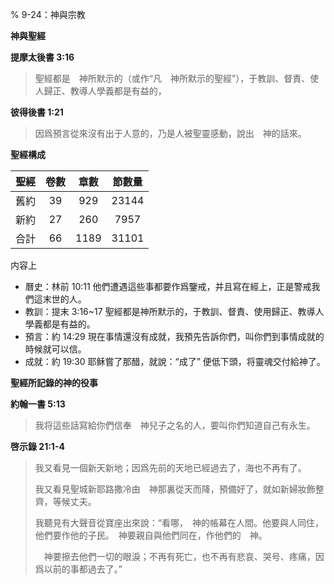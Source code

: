 % 9-24：神與宗教

__神與聖經__ 

__提摩太後書 3:16__

> 聖經都是　神所默示的（或作“凡　神所默示的聖經”），于教訓、督責、使人歸正、教導人學義都是有益的，

__彼得後書 1:21__

> 因爲預言從來沒有出于人意的，乃是人被聖靈感動，說出　神的話來。

__聖經構成__

| 聖經 | 卷數 | 章數 | 節數量 |
|:----:|:----:|:----:|:------:|
| 舊約 |  39  |  929 |  23144 |
| 新約 |  27  |  260 |  7957  |
| 合計 |  66  | 1189 |  31101 |

内容上

- 曆史：林前 10:11 他們遭遇這些事都要作爲鑒戒，并且寫在經上，正是警戒我們這末世的人。
- 教訓：提末 3:16~17 聖經都是神所默示的，于教訓、督責、使用歸正、教導人學義都是有益的。
- 預言：約 14:29 現在事情還沒有成就，我預先告訴你們，叫你們到事情成就的時候就可以信。
- 成就：約 19:30 耶稣嘗了那醋，就說：“成了” 便低下頭，将靈魂交付給神了。

__聖經所記錄的神的役事__

__約翰一書 5:13__

> 我将這些話寫給你們信奉　神兒子之名的人，要叫你們知道自己有永生。

__啓示錄 21:1-4__

> 我又看見一個新天新地；因爲先前的天地已經過去了，海也不再有了。
>
> 我又看見聖城新耶路撒冷由　神那裏從天而降，預備好了，就如新婦妝飾整齊，等候丈夫。
>
> 我聽見有大聲音從寶座出來說：“看哪，　神的帳幕在人間。他要與人同住，他們要作他的子民。　神要親自與他們同在，作他們的　神。
>
> 　神要擦去他們一切的眼淚；不再有死亡，也不再有悲哀、哭号、疼痛，因爲以前的事都過去了。”
